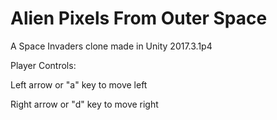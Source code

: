 # Alien Pixels From Outer Space
A Space Invaders clone made in Unity 2017.3.1p4

Player Controls:

Left arrow or "a" key to move left

Right arrow or "d" key to move right
